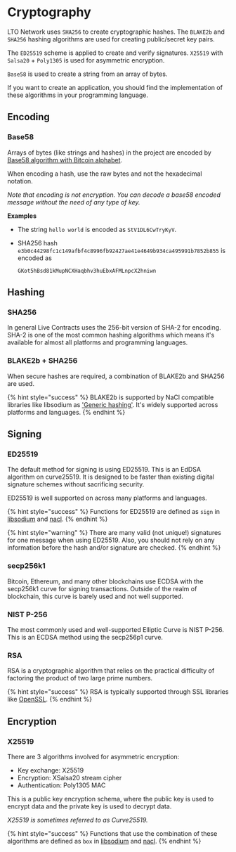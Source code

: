 # Cryptography

LTO Network uses `SHA256` to create cryptographic hashes. The `BLAKE2b` and `SHA256` hashing algorithms are used for creating public/secret key pairs.

The `ED25519` scheme is applied to create and verify signatures. `X25519` with `Salsa20` + `Poly1305` is used for asymmetric encryption.

`Base58` is used to create a string from an array of bytes.

If you want to create an application, you should find the implementation of these algorithms in your programming language.

## Encoding

### Base58

Arrays of bytes \(like strings and hashes\) in the project are encoded by [Base58 algorithm with Bitcoin alphabet](https://en.bitcoin.it/wiki/Base58Check_encoding).

When encoding a hash, use the raw bytes and not the hexadecimal notation.

_Note that encoding is not encryption. You can decode a base58 encoded message without the need of any type of key._

**Examples**

* The string `hello world` is encoded as `StV1DL6CwTryKyV`.
* SHA256 hash `e3b0c44298fc1c149afbf4c8996fb92427ae41e4649b934ca495991b7852b855` is encoded as

  `GKot5hBsd81kMupNCXHaqbhv3huEbxAFMLnpcX2hniwn` 

## Hashing

### SHA256

In general Live Contracts uses the 256-bit version of SHA-2 for encoding. SHA-2 is one of the most common hashing algorithms which means it's available for almost all platforms and programming languages.

### BLAKE2b + SHA256

When secure hashes are required, a combination of BLAKE2b and SHA256 are used.

{% hint style="success" %}
BLAKE2b is supported by NaCl compatible libraries like libsodium as ['Generic hashing'](https://download.libsodium.org/doc/hashing/generic_hashing.html). It's widely supported across platforms and languages.
{% endhint %}

## Signing

### **ED25519**

The default method for signing is using ED25519. This is an EdDSA algorithm on curve25519. It is designed to be faster than existing digital signature schemes without sacrificing security.

ED25519 is well supported on across many platforms and languages.

{% hint style="success" %}
Functions for ED25519 are defined as `sign` in [libsodium](https://download.libsodium.org/doc/public-key_cryptography/public-key_signatures.html) and [nacl](https://nacl.cr.yp.to/sign.html).
{% endhint %}

{% hint style="warning" %}
There are many valid \(not unique!\) signatures for one message when using ED25519. Also, you should not rely on any information before the hash and/or signature are checked.
{% endhint %}

### secp256k1

Bitcoin, Ethereum, and many other blockchains use ECDSA with the secp256k1 curve for signing transactions. Outside of the realm of blockchain, this curve is barely used and not well supported.

### NIST P-256

The most commonly used and well-supported Elliptic Curve is NIST P-256. This is an ECDSA method using the secp256p1 curve.

### RSA

RSA is a cryptographic algorithm that relies on the practical difficulty of factoring the product of two large prime numbers.

{% hint style="success" %}
RSA is typically supported through SSL libraries like [OpenSSL](https://www.openssl.org/).
{% endhint %}

## Encryption

### X25519

There are 3 algorithms involved for asymmetric encryption:

* Key exchange: X25519
* Encryption: XSalsa20 stream cipher
* Authentication: Poly1305 MAC

This is a public key encryption schema, where the public key is used to encrypt data and the private key is used to decrypt data.

_X25519 is sometimes referred to as Curve25519._

{% hint style="success" %}
Functions that use the combination of these algorithms are defined as `box` in [libsodium](https://download.libsodium.org/doc/public-key_cryptography/authenticated_encryption.html) and [nacl](http://nacl.cr.yp.to/box.html). 
{% endhint %}


